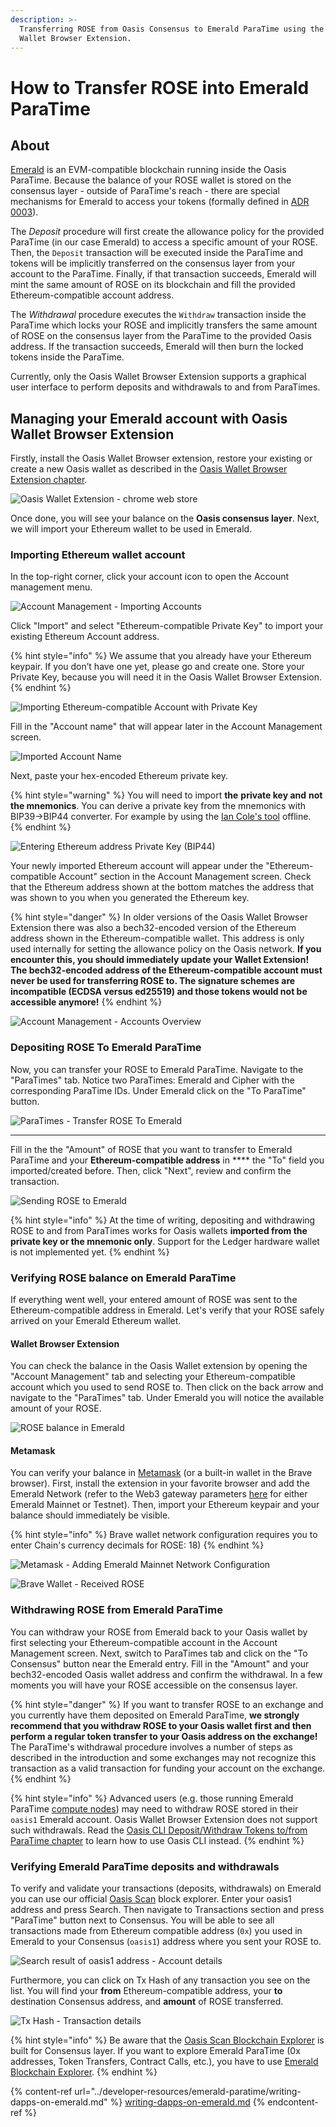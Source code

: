 ```yaml
---
description: >-
  Transferring ROSE from Oasis Consensus to Emerald ParaTime using the Oasis
  Wallet Browser Extension.
---
```


# How to Transfer ROSE into Emerald ParaTime

## About

[Emerald](../developer-resources/emerald-paratime/) is an EVM-compatible blockchain running inside the Oasis ParaTime. Because the balance of your ROSE wallet is stored on the consensus layer - outside of ParaTime's reach - there are special mechanisms for Emerald to access your tokens (formally defined in [ADR 0003](https://github.com/oasisprotocol/oasis-core/blob/master/docs/adr/0003-consensus-runtime-token-transfer.md)).

The _Deposit_ procedure will first create the allowance policy for the provided ParaTime (in our case Emerald) to access a specific amount of your ROSE. Then, the `Deposit` transaction will be executed inside the ParaTime and tokens will be implicitly transferred on the consensus layer from your account to the ParaTime. Finally, if that transaction succeeds, Emerald will mint the same amount of ROSE on its blockchain and fill the provided Ethereum-compatible account address.

The _Withdrawal_ procedure executes the `Withdraw` transaction inside the ParaTime which locks your ROSE and implicitly transfers the same amount of ROSE on the consensus layer from the ParaTime to the provided Oasis address. If the transaction succeeds, Emerald will then burn the locked tokens inside the ParaTime.

Currently, only the Oasis Wallet Browser Extension supports a graphical user interface to perform deposits and withdrawals to and from ParaTimes.

## Managing your Emerald account with Oasis Wallet Browser Extension

Firstly, install the Oasis Wallet Browser extension, restore your existing or create a new Oasis wallet as described in the [Oasis Wallet Browser Extension chapter](oasis-wallets/browser-extension.md#create-a-new-wallet).

![Oasis Wallet Extension - chrome web store](<../.gitbook/assets/Adding Extension>)



Once done, you will see your balance on the **Oasis consensus layer**. Next, we will import your Ethereum wallet to be used in Emerald.

### Importing Ethereum wallet account

In the top-right corner, click your account icon to open the Account management menu.

![Account Management - Importing Accounts](<../.gitbook/assets/Screenshot 2022-01-12 at 18.00.26.png>)

Click "Import" and select "Ethereum-compatible Private Key" to import your existing Ethereum Account address.

{% hint style="info" %}
We assume that you already have your Ethereum keypair. If you don’t have one yet, please go and create one. Store your Private Key, because you will need it in the Oasis Wallet Browser Extension.
{% endhint %}

![Importing Ethereum-compatible Account with Private Key](https://lh6.googleusercontent.com/6LGsO6X02pPFmFrTPHhqpim83dg9cDjXfFMmkjcV5zKYdNNbn\_FLZ4iqJ4izsQ89esPZhOJ8ZgMTaQf9VkhkZ\_ZH6oc8yQOzFz3TGiVjStqnNdg-0YcIOy17TfZ5MvJGemlhx1tM)

Fill in the "Account name" that will appear later in the Account Management screen.

![Imported Account Name](https://lh5.googleusercontent.com/f91N0Jk0kpFw7926QJD9lPKax5RxkSW7ZlisYO4R7d12Artmh2o77lJiIZZnj0825xXA-DUdyK3SYfnUhLR3KI9TYL4Ji6eeTOLt2MTuqUVIZ3LH5pGoE05AnWty4k9HUqOlBcR8)

Next, paste your hex-encoded Ethereum private key.

{% hint style="warning" %}
You will need to import **the** **private key and** **not the mnemonics**. You can derive a private key from the mnemonics with BIP39->BIP44 converter. For example by using the [Ian Cole's tool](https://github.com/iancoleman/bip39/releases) offline.
{% endhint %}

![Entering Ethereum address Private Key (BIP44)](https://lh4.googleusercontent.com/qt5Yh\_a5RYCycInUxrCOQaeK1\_ETGejjTtGzuOSExt2BuRJo3hlPQerUIPEdGpt6RwofBtc-M1wbG3HR\_lCpvPbYTiaMRqn01y63sjxy77adwa9MzkEqlp258tSgLhRfePBaujZ7)



Your newly imported Ethereum account will appear under the "Ethereum-compatible Account" section in the Account Management screen. Check that the Ethereum address shown at the bottom matches the address that was shown to you when you generated the Ethereum key.

{% hint style="danger" %}
In older versions of the Oasis Wallet Browser Extension there was also a bech32-encoded version of the Ethereum address shown in the Ethereum-compatible wallet. This address is only used internally for setting the allowance policy on the Oasis network. **If you encounter this, you should immediately update your Wallet Extension! The bech32-encoded address of the Ethereum-compatible account must never be used for transferring ROSE to. The signature schemes are incompatible (ECDSA versus ed25519) and those tokens would not be accessible anymore!**
{% endhint %}

![Account Management - Accounts Overview](<../.gitbook/assets/Screenshot 2022-01-12 at 18.00.58.png>)

### Depositing ROSE To Emerald ParaTime

Now, you can transfer your ROSE to Emerald ParaTime. Navigate to the "ParaTimes" tab. Notice two ParaTimes: Emerald and Cipher with the corresponding ParaTime IDs. Under Emerald click on the "To ParaTime" button.

![ParaTimes - Transfer ROSE To Emerald](https://lh3.googleusercontent.com/W6XzBahPj7V5gRlS8UT4pKb3gJiga6cvr-MBb-Sqe95eK2V3R1SmQlemNW38a\_B2MaQFYi0MHR\_MrWA9GZdS2KNA6dX1TjFly6U1ACYMEpklNlhGloUh6ghQ3f-bPtnS81Igzo0n)

****

Fill in the the "Amount" of ROSE that you want to transfer to Emerald ParaTime and your **Ethereum-compatible address** in **** the "To" field you imported/created before. Then, click "Next", review and confirm the transaction.

![Sending ROSE to Emerald](https://lh4.googleusercontent.com/OBY\_BDOLg4xDbUU-fMYbwg8ISvrzEb3hOx30H-7gKwCQsJY7AamdQK-6USopJHqvq2y8JYpKgSUQ3khCjalj2pxHmZ\_Z6xZB7F8YNns813VvqDaGa2UbzS7TnffVI5aGfR1LrQxU)

{% hint style="info" %}
At the time of writing, depositing and withdrawing ROSE to and from ParaTimes works for Oasis wallets **imported from the private key or the mnemonic only**. Support for the Ledger hardware wallet is not implemented yet.
{% endhint %}

### Verifying ROSE balance on Emerald ParaTime

If everything went well, your entered amount of ROSE was sent to the Ethereum-compatible address in Emerald. Let's verify that your ROSE safely arrived on your Emerald Ethereum wallet.

#### Wallet Browser Extension

You can check the balance in the Oasis Wallet extension by opening the "Account Management" tab and selecting your Ethereum-compatible account which you used to send ROSE to. Then click on the back arrow and navigate to the "ParaTimes" tab. Under Emerald you will notice the available amount of your ROSE.

![ROSE balance in Emerald](<../.gitbook/assets/Screenshot 2021-12-23 at 18.16.48.png>)

#### Metamask

You can verify your balance in [Metamask](https://metamask.io) (or a built-in wallet in the Brave browser). First, install the extension in your favorite browser and add the Emerald Network (refer to the Web3 gateway parameters [here](https://docs.oasis.dev/general/developer-resources/emerald-paratime#web3-gateway) for either Emerald Mainnet or Testnet). Then, import your Ethereum keypair and your balance should immediately be visible.

{% hint style="info" %}
Brave wallet network configuration requires you to enter Chain's currency decimals for ROSE: 18)
{% endhint %}

![Metamask - Adding Emerald Mainnet Network Configuration](https://lh4.googleusercontent.com/whia70hFB8EYjLx9M8S5l2A38HemYCFDqaeczkjJVOkYwhutMcyfqGAiobsgX\_NgfAbkbUdSU3czDrqHooEdq5Lt4uKYmiqfBECF4zkFzXXiz1ML7172hpnyscRW0CA-FTnAWR5n)

![Brave Wallet - Received ROSE](<../.gitbook/assets/Screenshot 2021-12-23 at 15.46.09.png>)

### Withdrawing ROSE from Emerald ParaTime

You can withdraw your ROSE from Emerald back to your Oasis wallet by first selecting your Ethereum-compatible account in the Account Management screen. Next, switch to ParaTimes tab and click on the "To Consensus" button near the Emerald entry. Fill in the "Amount" and your bech32-encoded Oasis wallet address and confirm the withdrawal. In a few moments you will have your ROSE accessible on the consensus layer.

{% hint style="danger" %}
If you want to transfer ROSE to an exchange and you currently have them deposited on Emerald ParaTime, **we strongly recommend that you withdraw ROSE to your Oasis wallet first and then perform a regular token transfer to your Oasis address on the exchange!** The ParaTime's withdrawal procedure involves a number of steps as described in the introduction and some exchanges may not recognize this transaction as a valid transaction for funding your account on the exchange.
{% endhint %}

{% hint style="info" %}
Advanced users (e.g. those running Emerald ParaTime [compute nodes](../run-a-node/set-up-your-node/run-a-paratime-node.md)) may need to withdraw ROSE stored in their `oasis1` Emerald account. Oasis Wallet Browser Extension does not support such withdrawals. Read the [Oasis CLI Deposit/Withdraw Tokens to/from ParaTime chapter](advanced/oasis-cli-tools/deposit-withdraw-tokens-to-from-paratime.md) to learn how to use Oasis CLI instead.
{% endhint %}

### Verifying Emerald ParaTime deposits and withdrawals

To verify and validate your transactions (deposits, withdrawals) on Emerald you can use our official [Oasis Scan](https://www.oasisscan.com) block explorer. Enter your oasis1 address and press Search. Then navigate to Transactions section and press "ParaTime" button next to Consensus. You will be able to see all transactions made from Ethereum compatible address (`0x`) you used in Emerald to your Consensus (`oasis1`) address where you sent your ROSE to.

![Search result of oasis1 address - Account details](<../.gitbook/assets/Screenshot 2022-01-13 at 16.07.03.png>)

Furthermore, you can click on Tx Hash of any transaction you see on the list. You will find your **from** Ethereum-compatible address, your **to** destination Consensus address, and **amount** of ROSE transferred.

![Tx Hash - Transaction details](<../.gitbook/assets/Screenshot 2022-01-13 at 16.12.21.png>)

{% hint style="info" %}
Be aware that the [Oasis Scan Blockchain Explorer](https://www.oasisscan.com) is built for Consensus layer. If you want to explore Emerald ParaTime (0x addresses, Token Transfers, Contract Calls, etc.), you have to use [Emerald Blockchain Explorer](https://explorer.emerald.oasis.dev).
{% endhint %}

{% content-ref url="../developer-resources/emerald-paratime/writing-dapps-on-emerald.md" %}
[writing-dapps-on-emerald.md](../developer-resources/emerald-paratime/writing-dapps-on-emerald.md)
{% endcontent-ref %}
